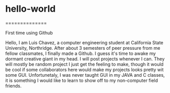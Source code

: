 # hello-world
==============

First time using Github

Hello, I am Luis Chavez, a computer engineering student at California State University, Northridge. After about 3 semesters of peer pressure from me fellow classmates, I finally made a Github. I guess it's time to awake my dormant creative giant in my head. I will post projects whenever I can. They will mostly be random project I just get the feeling to make, though it would be cool if some collaborators here would make my projects looks pretty wit some GUI. Unfortunetaly, I was never taught GUI in my JAVA and C classes, it is something I would like to learn to show off to my non-computer field friends. 
